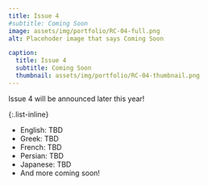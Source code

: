 ```yaml
---
title: Issue 4
#subtitle: Coming Soon 
image: assets/img/portfolio/RC-04-full.png
alt: Placehoder image that says Coming Soon

caption:
  title: Issue 4
  subtitle: Coming Soon
  thumbnail: assets/img/portfolio/RC-04-thumbnail.png
---
```

Issue 4 will be announced later this year!

{:.list-inline}
- English: TBD
- Greek: TBD
- French: TBD
- Persian: TBD
- Japanese: TBD
- And more coming soon!





